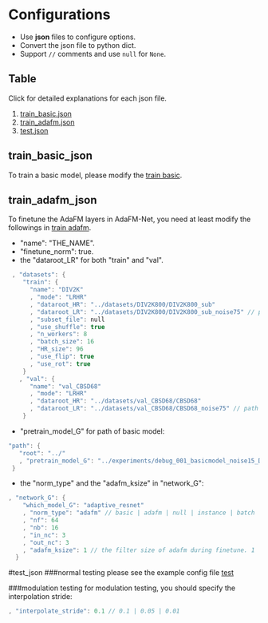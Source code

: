 # Configurations
- Use **json** files to configure options.
- Convert the json file to python dict.
- Support `//` comments and use `null` for `None`.

## Table
Click for detailed explanations for each json file.

1. [train_basic.json](#train_basic_json)
1. [train_adafm.json](#train_adafm_json) 
1. [test.json](#test_json) 


## train_basic_json
To train a basic model, please modify the [train basic](train/train_basic.json).

## train_adafm_json
To finetune the AdaFM layers in AdaFM-Net, you need at least modify the followings in [train adafm](train/train_adafm.json).

- "name": "THE_NAME".
- "finetune_norm": true.
- the "dataroot_LR" for both "train" and "val". 
```c++
 , "datasets": {
    "train": {
      "name": "DIV2K"
      , "mode": "LRHR"
      , "dataroot_HR": "../datasets/DIV2K800/DIV2K800_sub" 
      , "dataroot_LR": "../datasets/DIV2K800/DIV2K800_sub_noise75" // path for LR images
      , "subset_file": null
      , "use_shuffle": true
      , "n_workers": 8
      , "batch_size": 16
      , "HR_size": 96
      , "use_flip": true
      , "use_rot": true
    }
   , "val": {
      "name": "val_CBSD68"
      , "mode": "LRHR"
      , "dataroot_HR": "../datasets/val_CBSD68/CBSD68" 
      , "dataroot_LR": "../datasets/val_CBSD68/CBSD68_noise75" // path for LR images
    }
```
- "pretrain_model_G" for path of basic model:
```c++
"path": {
   "root": "../" 
   , "pretrain_model_G": "../experiments/debug_001_basicmodel_noise15_DIV2K/models/1000000_G.pth" // the path for basic model
 }
```
- the "norm_type" and the "adafm_ksize" in "network_G":
```c++
, "network_G": {
    "which_model_G": "adaptive_resnet"
    , "norm_type": "adafm" // basic | adafm | null | instance | batch
    , "nf": 64
    , "nb": 16
    , "in_nc": 3
    , "out_nc": 3
    , "adafm_ksize": 1 // the filter size of adafm during finetune. 1 | 3 | 5 | 7
  }
```

#test_json
###normal testing
please see the example config file [test](test/test.json)

###modulation testing
for modulation testing, you should specify the interpolation stride:
```c++
, "interpolate_stride": 0.1 // 0.1 | 0.05 | 0.01
```